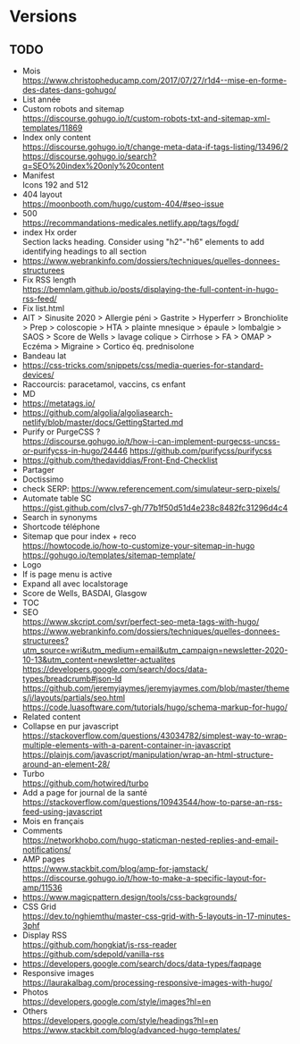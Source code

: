 # Versions

## TODO

- Mois  
https://www.christopheducamp.com/2017/07/27/r1d4--mise-en-forme-des-dates-dans-gohugo/
- List année
- Custom robots and sitemap  
https://discourse.gohugo.io/t/custom-robots-txt-and-sitemap-xml-templates/11869
- Index only content  
https://discourse.gohugo.io/t/change-meta-data-if-tags-listing/13496/2  
https://discourse.gohugo.io/search?q=SEO%20index%20only%20content  
- Manifest  
Icons 192 and 512
- 404 layout  
https://moonbooth.com/hugo/custom-404/#seo-issue
- 500  
https://recommandations-medicales.netlify.app/tags/fogd/
- index Hx order  
Section lacks heading. Consider using "h2"-"h6" elements to add identifying headings to all section
- https://www.webrankinfo.com/dossiers/techniques/quelles-donnees-structurees
- Fix RSS length  
https://bemnlam.github.io/posts/displaying-the-full-content-in-hugo-rss-feed/
- Fix list.html
- AIT > Sinusite 2020 > Allergie péni > Gastrite > Hyperferr > Bronchiolite > Prep > coloscopie > HTA > plainte mnesique > épaule > lombalgie > SAOS > Score de Wells > lavage colique > Cirrhose > FA > OMAP > Eczéma > Migraine > Cortico éq. prednisolone
- Bandeau lat
- https://css-tricks.com/snippets/css/media-queries-for-standard-devices/
- Raccourcis: paracetamol, vaccins, cs enfant
- MD
- https://metatags.io/
- https://github.com/algolia/algoliasearch-netlify/blob/master/docs/GettingStarted.md
- Purify or PurgeCSS ?    
https://discourse.gohugo.io/t/how-i-can-implement-purgecss-uncss-or-purifycss-in-hugo/24446
https://github.com/purifycss/purifycss
- https://github.com/thedaviddias/Front-End-Checklist
- Partager
- Doctissimo
- check SERP: https://www.referencement.com/simulateur-serp-pixels/
- Automate table SC  
https://gist.github.com/clvs7-gh/77b1f50d51d4e238c8482fc31296d4c4
- Search in synonyms
- Shortcode téléphone
- Sitemap que pour index + reco  
https://howtocode.io/how-to-customize-your-sitemap-in-hugo  
https://gohugo.io/templates/sitemap-template/
- Logo
- If is page menu is active
- Expand all avec localstorage
- Score de Wells, BASDAI, Glasgow
- TOC
- SEO  
https://www.skcript.com/svr/perfect-seo-meta-tags-with-hugo/
https://www.webrankinfo.com/dossiers/techniques/quelles-donnees-structurees?utm_source=wri&utm_medium=email&utm_campaign=newsletter-2020-10-13&utm_content=newsletter-actualites  
https://developers.google.com/search/docs/data-types/breadcrumb#json-ld  
https://github.com/jeremyjaymes/jeremyjaymes.com/blob/master/themes/j/layouts/partials/seo.html  
https://code.luasoftware.com/tutorials/hugo/schema-markup-for-hugo/
- Related content
- Collapse en pur javascript  
https://stackoverflow.com/questions/43034782/simplest-way-to-wrap-multiple-elements-with-a-parent-container-in-javascript
https://plainjs.com/javascript/manipulation/wrap-an-html-structure-around-an-element-28/
- Turbo  
https://github.com/hotwired/turbo
- Add a page for journal de la santé  
https://stackoverflow.com/questions/10943544/how-to-parse-an-rss-feed-using-javascript
- Mois en français
- Comments  
https://networkhobo.com/hugo-staticman-nested-replies-and-email-notifications/
- AMP pages  
https://www.stackbit.com/blog/amp-for-jamstack/  
https://discourse.gohugo.io/t/how-to-make-a-specific-layout-for-amp/11536
- https://www.magicpattern.design/tools/css-backgrounds/
- CSS Grid  
https://dev.to/nghiemthu/master-css-grid-with-5-layouts-in-17-minutes-3phf
- Display RSS  
https://github.com/hongkiat/js-rss-reader  
https://github.com/sdepold/vanilla-rss
- https://developers.google.com/search/docs/data-types/faqpage
- Responsive images  
https://laurakalbag.com/processing-responsive-images-with-hugo/
- Photos  
https://developers.google.com/style/images?hl=en
- Others  
https://developers.google.com/style/headings?hl=en  
https://www.stackbit.com/blog/advanced-hugo-templates/
